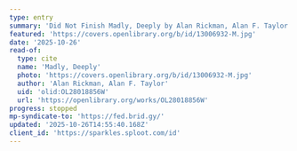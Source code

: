 ```yaml
---
type: entry
summary: 'Did Not Finish Madly, Deeply by Alan Rickman, Alan F. Taylor'
featured: 'https://covers.openlibrary.org/b/id/13006932-M.jpg'
date: '2025-10-26'
read-of:
  type: cite
  name: 'Madly, Deeply'
  photo: 'https://covers.openlibrary.org/b/id/13006932-M.jpg'
  author: 'Alan Rickman, Alan F. Taylor'
  uid: 'olid:OL28018856W'
  url: 'https://openlibrary.org/works/OL28018856W'
progress: stopped
mp-syndicate-to: 'https://fed.brid.gy/'
updated: '2025-10-26T14:55:40.168Z'
client_id: 'https://sparkles.sploot.com/id'
---
```


